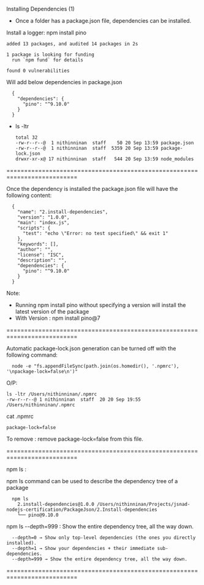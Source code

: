 Installing Dependencies (1)

- Once a folder has a package.json file, dependencies can be installed.

Install a logger:  npm install pino

  ```
  added 13 packages, and audited 14 packages in 2s

  1 package is looking for funding
    run `npm fund` for details

  found 0 vulnerabilities
  ```
 
 Will add below dependencies in package.json
  ```
    {
      "dependencies": {
        "pino": "^9.10.0"
      }
    }
  ```

- ls -ltr
  ```
  total 32
  -rw-r--r--@  1 nithinninan  staff    50 20 Sep 13:59 package.json
  -rw-r--r--@  1 nithinninan  staff  5359 20 Sep 13:59 package-lock.json
  drwxr-xr-x@ 17 nithinninan  staff   544 20 Sep 13:59 node_modules
  ```

==========================================================================

Once the dependency is installed the package.json file will have the following content:

  ```
    {
      "name": "2.install-dependencies",
      "version": "1.0.0",
      "main": "index.js",
      "scripts": {
        "test": "echo \"Error: no test specified\" && exit 1"
      },
      "keywords": [],
      "author": "",
      "license": "ISC",
      "description": "",
      "dependencies": {
        "pino": "^9.10.0"
      }
    }
  ```

  Note: 
   - Running npm install pino without specifying a version will install the latest version of the package
   - With Version : npm install pino@7


==========================================================================

Automatic package-lock.json generation can be turned off with the following command:

  ```
    node -e "fs.appendFileSync(path.join(os.homedir(), '.npmrc'), '\npackage-lock=false\n')"
  ```

O/P: 

  ```
  ls -ltr /Users/nithinninan/.npmrc
  -rw-r--r--@ 1 nithinninan  staff  20 20 Sep 19:55 /Users/nithinninan/.npmrc
  ```

cat .npmrc
  ```
  package-lock=false
  ```

To remove : remove  package-lock=false from this file.


==========================================================================

npm ls :


npm ls command can be used to describe the dependency tree of a package

  ```
    npm ls
      2.install-dependencies@1.0.0 /Users/nithinninan/Projects/jsnad-nodejs-certification/PackageJson/2.Install-dependencies
      └── pino@9.10.0

  ```

npm ls --depth=999 : Show the entire dependency tree, all the way down.

  ```
    --depth=0 → Show only top-level dependencies (the ones you directly installed).
    --depth=1 → Show your dependencies + their immediate sub-dependencies.
    --depth=999 → Show the entire dependency tree, all the way down.
  ```

==========================================================================